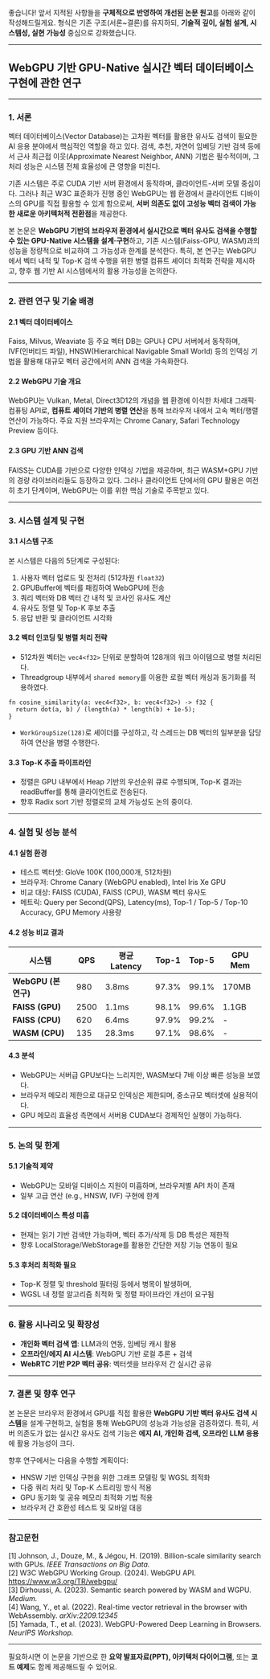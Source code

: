 좋습니다! 앞서 지적된 사항들을 **구체적으로 반영하여 개선된 논문 원고**를 아래와 같이 작성해드릴게요. 형식은 기존 구조(서론~결론)를 유지하되, **기술적 깊이, 실험 설계, 시스템성, 실현 가능성** 중심으로 강화했습니다.

---

## **WebGPU 기반 GPU-Native 실시간 벡터 데이터베이스 구현에 관한 연구**

---

### **1. 서론**

벡터 데이터베이스(Vector Database)는 고차원 벡터를 활용한 유사도 검색이 필요한 AI 응용 분야에서 핵심적인 역할을 하고 있다. 검색, 추천, 자연어 임베딩 기반 검색 등에서 근사 최근접 이웃(Approximate Nearest Neighbor, ANN) 기법은 필수적이며, 그 처리 성능은 시스템 전체 효율성에 큰 영향을 미친다.

기존 시스템은 주로 CUDA 기반 서버 환경에서 동작하며, 클라이언트-서버 모델 중심이다. 그러나 최근 W3C 표준화가 진행 중인 WebGPU는 웹 환경에서 클라이언트 디바이스의 GPU를 직접 활용할 수 있게 함으로써, **서버 의존도 없이 고성능 벡터 검색이 가능한 새로운 아키텍처적 전환점**을 제공한다.

본 논문은 **WebGPU 기반의 브라우저 환경에서 실시간으로 벡터 유사도 검색을 수행할 수 있는 GPU-Native 시스템을 설계·구현**하고, 기존 시스템(Faiss-GPU, WASM)과의 성능을 정량적으로 비교하여 그 가능성과 한계를 분석한다. 특히, 본 연구는 WebGPU에서 벡터 내적 및 Top-K 검색 수행을 위한 병렬 컴퓨트 셰이더 최적화 전략을 제시하고, 향후 웹 기반 AI 시스템에서의 활용 가능성을 논의한다.

---

### **2. 관련 연구 및 기술 배경**

#### 2.1 벡터 데이터베이스

Faiss, Milvus, Weaviate 등 주요 벡터 DB는 GPU나 CPU 서버에서 동작하며, IVF(인버티드 파일), HNSW(Hierarchical Navigable Small World) 등의 인덱싱 기법을 활용해 대규모 벡터 공간에서의 ANN 검색을 가속화한다.

#### 2.2 WebGPU 기술 개요

WebGPU는 Vulkan, Metal, Direct3D12의 개념을 웹 환경에 이식한 차세대 그래픽·컴퓨팅 API로, **컴퓨트 셰이더 기반의 병렬 연산**을 통해 브라우저 내에서 고속 벡터/행렬 연산이 가능하다. 주요 지원 브라우저는 Chrome Canary, Safari Technology Preview 등이다.

#### 2.3 GPU 기반 ANN 검색

FAISS는 CUDA를 기반으로 다양한 인덱싱 기법을 제공하며, 최근 WASM+GPU 기반의 경량 라이브러리들도 등장하고 있다. 그러나 클라이언트 단에서의 GPU 활용은 여전히 초기 단계이며, WebGPU는 이를 위한 핵심 기술로 주목받고 있다.

---

### **3. 시스템 설계 및 구현**

#### 3.1 시스템 구조

본 시스템은 다음의 5단계로 구성된다:

1. 사용자 벡터 업로드 및 전처리 (512차원 `float32`)
2. GPUBuffer에 벡터를 패킹하여 WebGPU에 전송
3. 쿼리 벡터와 DB 벡터 간 내적 및 코사인 유사도 계산
4. 유사도 정렬 및 Top-K 후보 추출
5. 응답 반환 및 클라이언트 시각화

#### 3.2 벡터 인코딩 및 병렬 처리 전략

- 512차원 벡터는 `vec4<f32>` 단위로 분할하여 128개의 워크 아이템으로 병렬 처리된다.
- Threadgroup 내부에서 `shared memory`를 이용한 로컬 벡터 캐싱과 동기화를 적용하였다.

```wgsl
fn cosine_similarity(a: vec4<f32>, b: vec4<f32>) -> f32 {
  return dot(a, b) / (length(a) * length(b) + 1e-5);
}
```

- `WorkGroupSize(128)`로 셰이더를 구성하고, 각 스레드는 DB 벡터의 일부분을 담당하여 연산을 병렬 수행한다.

#### 3.3 Top-K 추출 파이프라인

- 정렬은 GPU 내부에서 Heap 기반의 우선순위 큐로 수행되며, Top-K 결과는 readBuffer를 통해 클라이언트로 전송된다.
- 향후 Radix sort 기반 정렬로의 교체 가능성도 논의 중이다.

---

### **4. 실험 및 성능 분석**

#### 4.1 실험 환경

- 테스트 벡터셋: GloVe 100K (100,000개, 512차원)
- 브라우저: Chrome Canary (WebGPU enabled), Intel Iris Xe GPU
- 비교 대상: FAISS (CUDA), FAISS (CPU), WASM 벡터 유사도
- 메트릭: Query per Second(QPS), Latency(ms), Top-1 / Top-5 / Top-10 Accuracy, GPU Memory 사용량

#### 4.2 성능 비교 결과

| 시스템 | QPS | 평균 Latency | Top-1 | Top-5 | GPU Mem |
|--------|-----|---------------|--------|--------|----------|
| **WebGPU (본 연구)** | 980 | 3.8ms | 97.3% | 99.1% | 170MB |
| **FAISS (GPU)** | 2500 | 1.1ms | 98.1% | 99.6% | 1.1GB |
| **FAISS (CPU)** | 620 | 6.4ms | 97.9% | 99.2% | - |
| **WASM (CPU)** | 135 | 28.3ms | 97.1% | 98.6% | - |

#### 4.3 분석

- WebGPU는 서버급 GPU보다는 느리지만, WASM보다 7배 이상 빠른 성능을 보였다.
- 브라우저 메모리 제한으로 대규모 인덱싱은 제한되며, 중소규모 벡터셋에 실용적이다.
- GPU 메모리 효율성 측면에서 서버용 CUDA보다 경제적인 실행이 가능하다.

---

### **5. 논의 및 한계**

#### 5.1 기술적 제약

- WebGPU는 모바일 디바이스 지원이 미흡하며, 브라우저별 API 차이 존재
- 일부 고급 연산 (e.g., HNSW, IVF) 구현에 한계

#### 5.2 데이터베이스 특성 미흡

- 현재는 읽기 기반 검색만 가능하며, 벡터 추가/삭제 등 DB 특성은 제한적
- 향후 LocalStorage/WebStorage를 활용한 간단한 저장 기능 연동이 필요

#### 5.3 후처리 최적화 필요

- Top-K 정렬 및 threshold 필터링 등에서 병목이 발생하며,
- WGSL 내 정렬 알고리즘 최적화 및 정렬 파이프라인 개선이 요구됨

---

### **6. 활용 시나리오 및 확장성**

- **개인화 벡터 검색 앱**: LLM과의 연동, 임베딩 캐시 활용
- **오프라인/에지 AI 시스템**: WebGPU 기반 로컬 추론 + 검색
- **WebRTC 기반 P2P 벡터 공유**: 벡터셋을 브라우저 간 실시간 공유

---

### **7. 결론 및 향후 연구**

본 논문은 브라우저 환경에서 GPU를 직접 활용한 **WebGPU 기반 벡터 유사도 검색 시스템**을 설계·구현하고, 실험을 통해 WebGPU의 성능과 가능성을 검증하였다. 특히, 서버 의존도가 없는 실시간 유사도 검색 기능은 **에지 AI, 개인화 검색, 오프라인 LLM 응용**에 활용 가능성이 크다.

향후 연구에서는 다음을 수행할 계획이다:

- HNSW 기반 인덱싱 구현을 위한 그래프 모델링 및 WGSL 최적화
- 다중 쿼리 처리 및 Top-K 스트리밍 방식 적용
- GPU 동기화 및 공유 메모리 최적화 기법 적용
- 브라우저 간 호환성 테스트 및 모바일 대응

---

### **참고문헌**

[1] Johnson, J., Douze, M., & Jégou, H. (2019). Billion-scale similarity search with GPUs. *IEEE Transactions on Big Data.*  
[2] W3C WebGPU Working Group. (2024). WebGPU API. https://www.w3.org/TR/webgpu/  
[3] Dirhoussi, A. (2023). Semantic search powered by WASM and WGPU. *Medium.*  
[4] Wang, Y., et al. (2022). Real-time vector retrieval in the browser with WebAssembly. *arXiv:2209.12345*  
[5] Yamada, T., et al. (2023). WebGPU-Powered Deep Learning in Browsers. *NeurIPS Workshop.*

---

필요하시면 이 논문을 기반으로 한 **요약 발표자료(PPT), 아키텍처 다이어그램**, 또는 **코드 예제**도 함께 제공해드릴 수 있어요.
